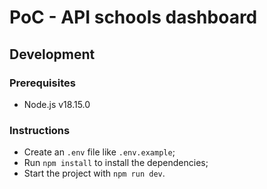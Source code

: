 # PoC - API schools dashboard

## Development

### Prerequisites

- Node.js v18.15.0

### Instructions

- Create an `.env` file like `.env.example`;
- Run `npm install` to install the dependencies;
- Start the project with `npm run dev`.
